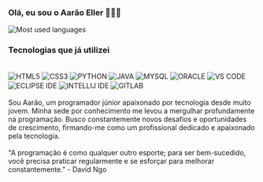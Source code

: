 ### Olá, eu sou o Aarão Eller 🙋🏼‍♂️

![Most used languages](https://github-readme-stats.vercel.app/api/top-langs/?username=aaraoeller&layout=compact&theme=dracula)

### Tecnologias que já utilizei

<div style="display: inline_block"><br/>
  <img align="center" alt="HTML5" src="https://img.shields.io/badge/HTML5-E34F26?style=for-the-badge&logo=html5&logoColor=white" />
  <img align="center" alt="CSS3" src="https://img.shields.io/badge/CSS3-1572B6?style=for-the-badge&logo=css3&logoColor=white" />
  <img align="center" alt="PYTHON" src="https://img.shields.io/badge/Python-14354C?style=for-the-badge&logo=python&logoColor=white" />
  <img align="center" alt="JAVA" src="https://img.shields.io/badge/Java-ED8B00?style=for-the-badge&logo=openjdk&logoColor=white" />
  <img align="center" alt="MYSQL" src="https://img.shields.io/badge/MySQL-00000F?style=for-the-badge&logo=mysql&logoColor=white" />
  <img align="center" alt="ORACLE" src="https://img.shields.io/badge/Oracle-F80000?style=for-the-badge&logo=oracle&logoColor=black" />
  <img align="center" alt="VS CODE" src="https://img.shields.io/badge/Visual_Studio_Code-0078D4?style=for-the-badge&logo=visual%20studio%20code&logoColor=white" />
  <img align="center" alt="ECLIPSE IDE" src="https://img.shields.io/badge/Eclipse-2C2255?style=for-the-badge&logo=eclipse&logoColor=white" />
  <img align="center" alt="INTELLIJ IDE" src="https://img.shields.io/badge/IntelliJ_IDEA-000000.svg?style=for-the-badge&logo=intellij-idea&logoColor=white" />
  <img align="center" alt="GITLAB" src="https://img.shields.io/badge/GitLab-330F63?style=for-the-badge&logo=gitlab&logoColor=white" />
</div<br/>
<br></br>
Sou Aarão, um programador júnior apaixonado por tecnologia desde muito jovem. 
Minha sede por conhecimento me levou a mergulhar profundamente na programação. 
Busco constantemente novos desafios e oportunidades de crescimento, 
firmando-me como um profissional dedicado e apaixonado pela tecnologia.
<br></br>
"A programação é como qualquer outro esporte; para ser bem-sucedido, você precisa praticar regularmente e se esforçar para melhorar constantemente." - David Ngo
